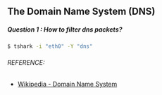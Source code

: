 ## The Domain Name System (DNS)
##### Question 1 : How to filter dns packets?
```bash
$ tshark -i "eth0" -Y "dns"
```

###### REFERENCE:

* [Wikipedia -  Domain Name System](https://en.wikipedia.org/wiki/Domain_Name_System)

